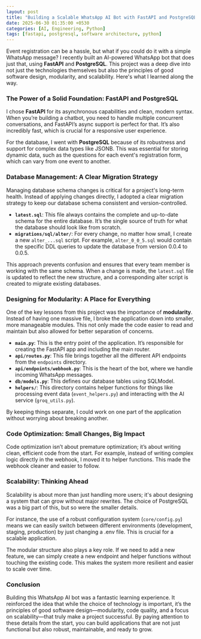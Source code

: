 ```yaml
---
layout: post
title: "Building a Scalable WhatsApp AI Bot with FastAPI and PostgreSQL"
date: 2025-06-30 01:35:00 +0530
categories: [AI, Engineering, Python]
tags: [fastapi, postgresql, software architecture, python]
---
```


Event registration can be a hassle, but what if you could do it with a simple WhatsApp message? I recently built an AI-powered WhatsApp bot that does just that, using **FastAPI** and **PostgreSQL**. This project was a deep dive into not just the technologies themselves but also the principles of good software design, modularity, and scalability. Here's what I learned along the way.

### The Power of a Solid Foundation: FastAPI and PostgreSQL

I chose **FastAPI** for its asynchronous capabilities and clean, modern syntax. When you’re building a chatbot, you need to handle multiple concurrent conversations, and FastAPI’s async support is perfect for that. It’s also incredibly fast, which is crucial for a responsive user experience.

For the database, I went with **PostgreSQL** because of its robustness and support for complex data types like JSONB. This was essential for storing dynamic data, such as the questions for each event's registration form, which can vary from one event to another.

### Database Management: A Clear Migration Strategy

Managing database schema changes is critical for a project's long-term health. Instead of applying changes directly, I adopted a clear migration strategy to keep our database schema consistent and version-controlled.

- **`latest.sql`**: This file always contains the complete and up-to-date schema for the entire database. It’s the single source of truth for what the database should look like from scratch.
- **`migrations/sql/alter/`**: For every change, no matter how small, I create a new `alter_...sql` script. For example, `alter_0_0_5.sql` would contain the specific DDL queries to update the database from version 0.0.4 to 0.0.5.

This approach prevents confusion and ensures that every team member is working with the same schema. When a change is made, the `latest.sql` file is updated to reflect the new structure, and a corresponding alter script is created to migrate existing databases.

### Designing for Modularity: A Place for Everything

One of the key lessons from this project was the importance of **modularity**. Instead of having one massive file, I broke the application down into smaller, more manageable modules. This not only made the code easier to read and maintain but also allowed for better separation of concerns.

- **`main.py`**: This is the entry point of the application. It’s responsible for creating the FastAPI app and including the main router.
- **`api/routes.py`**: This file brings together all the different API endpoints from the `endpoints` directory.
- **`api/endpoints/webhook.py`**: This is the heart of the bot, where we handle incoming WhatsApp messages.
- **`db/models.py`**: This defines our database tables using SQLModel.
- **`helpers/`**: This directory contains helper functions for things like processing event data (`event_helpers.py`) and interacting with the AI service (`groq_utils.py`).

By keeping things separate, I could work on one part of the application without worrying about breaking another.

### Code Optimization: Small Changes, Big Impact

Code optimization isn’t about premature optimization; it’s about writing clean, efficient code from the start. For example, instead of writing complex logic directly in the webhook, I moved it to helper functions. This made the webhook cleaner and easier to follow.

### Scalability: Thinking Ahead
Scalability is about more than just handling more users; it's about designing a system that can grow without major rewrites. The choice of PostgreSQL was a big part of this, but so were the smaller details.

For instance, the use of a robust configuration system (`core/config.py`) means we can easily switch between different environments (development, staging, production) by just changing a .env file. This is crucial for a scalable application.

The modular structure also plays a key role. If we need to add a new feature, we can simply create a new endpoint and helper functions without touching the existing code. This makes the system more resilient and easier to scale over time.

### Conclusion
Building this WhatsApp AI bot was a fantastic learning experience. It reinforced the idea that while the choice of technology is important, it’s the principles of good software design—modularity, code quality, and a focus on scalability—that truly make a project successful. By paying attention to these details from the start, you can build applications that are not just functional but also robust, maintainable, and ready to grow.
